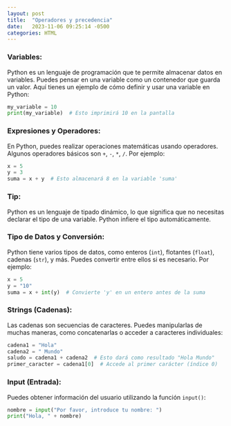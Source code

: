 ```yaml
---
layout: post
title:  "Operadores y precedencia"
date:   2023-11-06 09:25:14 -0500
categories: HTML
---
```


### Variables:
Python es un lenguaje de programación que te permite almacenar datos en variables. Puedes pensar en una variable como un contenedor que guarda un valor. Aquí tienes un ejemplo de cómo definir y usar una variable en Python:

```python
my_variable = 10
print(my_variable)  # Esto imprimirá 10 en la pantalla
```

### Expresiones y Operadores:
En Python, puedes realizar operaciones matemáticas usando operadores. Algunos operadores básicos son `+`, `-`, `*`, `/`. Por ejemplo:

```python
x = 5
y = 3
suma = x + y  # Esto almacenará 8 en la variable 'suma'
```

### Tip:
Python es un lenguaje de tipado dinámico, lo que significa que no necesitas declarar el tipo de una variable. Python infiere el tipo automáticamente.

### Tipo de Datos y Conversión:
Python tiene varios tipos de datos, como enteros (`int`), flotantes (`float`), cadenas (`str`), y más. Puedes convertir entre ellos si es necesario. Por ejemplo:

```python
x = 5
y = "10"
suma = x + int(y)  # Convierte 'y' en un entero antes de la suma
```

### Strings (Cadenas):
Las cadenas son secuencias de caracteres. Puedes manipularlas de muchas maneras, como concatenarlas o acceder a caracteres individuales:

```python
cadena1 = "Hola"
cadena2 = " Mundo"
saludo = cadena1 + cadena2  # Esto dará como resultado "Hola Mundo"
primer_caracter = cadena1[0]  # Accede al primer carácter (índice 0)
```

### Input (Entrada):
Puedes obtener información del usuario utilizando la función `input()`:

```python
nombre = input("Por favor, introduce tu nombre: ")
print("Hola, " + nombre)
```

